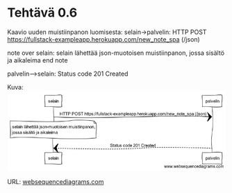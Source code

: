# Tehtävä 0.6

Kaavio uuden muistiinpanon luomisesta:
selain->palvelin: HTTP POST https://fullstack-exampleapp.herokuapp.com/new_note_spa (/json)

note over selain:
selain lähettää json-muotoisen muistiinpanon,
jossa sisältö ja aikaleima
end note

palvelin-->selain: Status code 201 Created

Kuva:
![Kaavio SPA-versiosta](images/new_note_spa.png)

URL:
[websequencediagrams.com](https://www.websequencediagrams.com/?lz=c2VsYWluLT5wYWx2ZWxpbjogSFRUUCBQT1NUIGh0dHBzOi8vZnVsbHN0YWNrLWV4YW1wbGVhcHAuaGVyb2t1YXBwLmNvbS9uZXdfbm90ZV9zcGEgKC9qc29uKQoKbm90ZSBvdmVyIABhBjoKAGkGIGzDpGhldHTDpMOkIGpzb24tbXVvdG9pc2VuIG11aXN0aWlucGFub24sIApqb3NzYSBzaXPDpGx0w7YgamEgYWlrYWxlaW1hCmVuZCBub3RlCgoAgTgILS0-AGUHIFN0YXR1cyBjb2RlIDIwMSBDcmVhdGVkCg&s=napkin)
